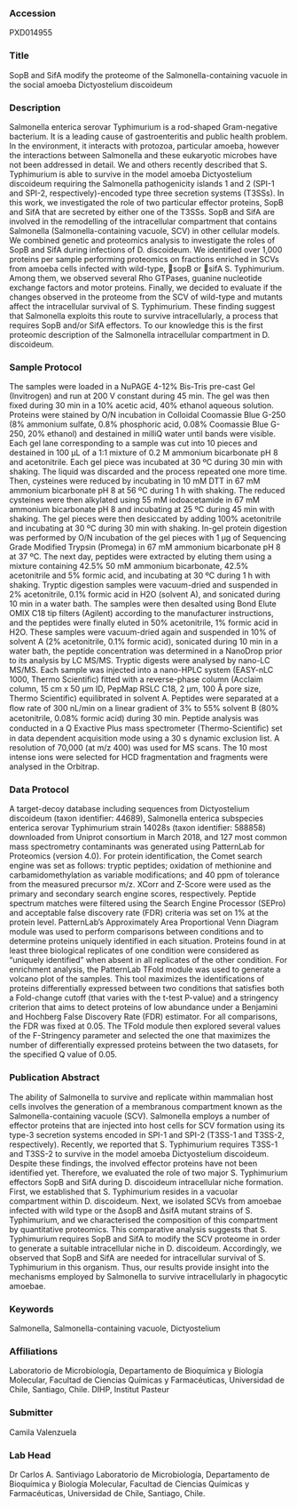 ### Accession
PXD014955

### Title
SopB and SifA modify the proteome of the Salmonella-containing vacuole in the social amoeba Dictyostelium discoideum

### Description
Salmonella enterica serovar Typhimurium is a rod-shaped Gram-negative bacterium. It is a leading cause of gastroenteritis and public health problem. In the environment, it interacts with protozoa, particular amoeba, however the interactions between Salmonella and these eukaryotic microbes have not been addressed in detail. We and others recently described that S. Typhimurium is able to survive in the model amoeba Dictyostelium discoideum requiring the Salmonella pathogenicity islands 1 and 2 (SPI-1 and SPI-2, respectively)-encoded type three secretion systems (T3SSs). In this work, we investigated the role of two particular effector proteins, SopB and SifA that are secreted by either one of the T3SSs. SopB and SifA are involved in the remodelling of the intracellular compartment that contains Salmonella (Salmonella-containing vacuole, SCV) in other cellular models. We combined genetic and proteomics analysis to investigate the roles of SopB and SifA during infections of D. discoideum. We identified over 1,000 proteins per sample performing proteomics on fractions enriched in SCVs from amoeba cells infected with wild-type, sopB or sifA S. Typhimurium. Among them, we observed several Rho GTPases, guanine nucleotide exchange factors and motor proteins. Finally, we decided to evaluate if the changes observed in the proteome from the SCV of wild-type and mutants affect the intracellular survival of S. Typhimurium. These finding suggest that Salmonella exploits this route to survive intracellularly, a process that requires SopB and/or SifA effectors. To our knowledge this is the first proteomic description of the Salmonella intracellular compartment in D. discoideum.

### Sample Protocol
The samples were loaded in a NuPAGE 4-12% Bis-Tris pre-cast Gel (Invitrogen) and run at 200 V constant during 45 min. The gel was then fixed during 30 min in a 10% acetic acid, 40% ethanol aqueous solution. Proteins were stained by O/N incubation in Colloidal Coomassie Blue G-250 (8% ammonium sulfate, 0.8% phosphoric acid, 0.08% Coomassie Blue G-250, 20% ethanol) and destained in milliQ water until bands were visible. Each gel lane corresponding to a sample was cut into 10 pieces and destained in 100 µL of a 1:1 mixture of 0.2 M ammonium bicarbonate pH 8 and acetonitrile. Each gel piece was incubated at 30 ºC during 30 min with shaking. The liquid was discarded and the process repeated one more time. Then, cysteines were reduced by incubating in 10 mM DTT in 67 mM ammonium bicarbonate pH 8 at 56 ºC during 1 h with shaking. The reduced cysteines were then alkylated using 55 mM iodoacetamide in 67 mM ammonium bicarbonate pH 8 and incubating at 25 ºC during 45 min with shaking. The gel pieces were then desiccated by adding 100% acetonitrile and incubating at 30 ºC during 30 min with shaking. In-gel protein digestion was performed by O/N incubation of the gel pieces with 1 µg of Sequencing Grade Modified Trypsin (Promega) in 67 mM ammonium bicarbonate pH 8 at 37 ºC. The next day, peptides were extracted by eluting them using a mixture containing 42.5% 50 mM ammonium bicarbonate, 42.5% acetonitrile and 5% formic acid, and incubating at 30 ºC during 1 h with shaking. Tryptic digestion samples were vacuum-dried and suspended in 2% acetonitrile, 0.1% formic acid in H2O (solvent A), and sonicated during 10 min in a water bath. The samples were then desalted using Bond Elute OMIX C18 tip filters (Agilent) according to the manufacturer instructions, and the peptides were finally eluted in 50% acetonitrile, 1% formic acid in H2O. These samples were vacuum-dried again and suspended in 10% of solvent A (2% acetonitrile, 0.1% formic acid), sonicated during 10 min in a water bath, the peptide concentration was determined in a NanoDrop prior to its analysis by LC MS/MS. Tryptic digests were analysed by nano-LC MS/MS. Each sample was injected into a nano-HPLC system (EASY-nLC 1000, Thermo Scientific) fitted with a reverse-phase column (Acclaim column, 15 cm x 50 µm ID, PepMap RSLC C18, 2 µm, 100 Å pore size, Thermo Scientific) equilibrated in solvent A. Peptides were separated at a ﬂow rate of 300 nL/min on a linear gradient of 3% to 55% solvent B (80% acetonitrile, 0.08% formic acid) during 30 min. Peptide analysis was conducted in a Q Exactive Plus mass spectrometer (Thermo-Scientiﬁc) set in data dependent acquisition mode using a 30 s dynamic exclusion list. A resolution of 70,000 (at m/z 400) was used for MS scans. The 10 most intense ions were selected for HCD fragmentation and fragments were analysed in the Orbitrap.

### Data Protocol
A target-decoy database including sequences from Dictyostelium discoideum (taxon identifier: 44689), Salmonella enterica subspecies enterica serovar Typhimurium strain 14028s (taxon identifier: 588858) downloaded from Uniprot consortium in March 2018, and 127 most common mass spectrometry contaminants was generated using PatternLab for Proteomics (version 4.0). For protein identification, the Comet search engine was set as follows: tryptic peptides; oxidation of methionine and carbamidomethylation as variable modifications; and 40 ppm of tolerance from the measured precursor m/z. XCorr and Z-Score were used as the primary and secondary search engine scores, respectively. Peptide spectrum matches were filtered using the Search Engine Processor (SEPro) and acceptable false discovery rate (FDR) criteria was set on 1% at the protein level. PatternLab’s Approximately Area Proportional Venn Diagram module was used to perform comparisons between conditions and to determine proteins uniquely identified in each situation. Proteins found in at least three biological replicates of one condition were considered as “uniquely identified” when absent in all replicates of the other condition. For enrichment analysis, the PatternLab TFold module was used to generate a volcano plot of the samples. This tool maximizes the identifications of proteins differentially expressed between two conditions that satisfies both a Fold-change cutoff (that varies with the t-test P-value) and a stringency criterion that aims to detect proteins of low abundance under a Benjamini and Hochberg False Discovery Rate (FDR) estimator. For all comparisons, the FDR was fixed at 0.05. The TFold module then explored several values of the F-Stringency parameter and selected the one that maximizes the number of differentially expressed proteins between the two datasets, for the specified Q value of 0.05.

### Publication Abstract
The ability of Salmonella to survive and replicate within mammalian host cells involves the generation of a membranous compartment known as the Salmonella-containing vacuole (SCV). Salmonella employs a number of effector proteins that are injected into host cells for SCV formation using its type-3 secretion systems encoded in SPI-1 and SPI-2 (T3SS-1 and T3SS-2, respectively). Recently, we reported that S. Typhimurium requires T3SS-1 and T3SS-2 to survive in the model amoeba Dictyostelium discoideum. Despite these findings, the involved effector proteins have not been identified yet. Therefore, we evaluated the role of two major S. Typhimurium effectors SopB and SifA during D. discoideum intracellular niche formation. First, we established that S. Typhimurium resides in a vacuolar compartment within D. discoideum. Next, we isolated SCVs from amoebae infected with wild type or the &#x394;sopB and &#x394;sifA mutant strains of S. Typhimurium, and we characterised the composition of this compartment by quantitative proteomics. This comparative analysis suggests that S. Typhimurium requires SopB and SifA to modify the SCV proteome in order to generate a suitable intracellular niche in D. discoideum. Accordingly, we observed that SopB and SifA are needed for intracellular survival of S. Typhimurium in this organism. Thus, our results provide insight into the mechanisms employed by Salmonella to survive intracellularly in phagocytic amoebae.

### Keywords
Salmonella, Salmonella-containing vacuole, Dictyostelium

### Affiliations
Laboratorio de Microbiología, Departamento de Bioquímica y Biología Molecular, Facultad de Ciencias Químicas y Farmacéuticas, Universidad de Chile, Santiago, Chile.
DIHP, Institut Pasteur

### Submitter
Camila Valenzuela

### Lab Head
Dr Carlos A. Santiviago
Laboratorio de Microbiología, Departamento de Bioquímica y Biología Molecular, Facultad de Ciencias Químicas y Farmacéuticas, Universidad de Chile, Santiago, Chile.


